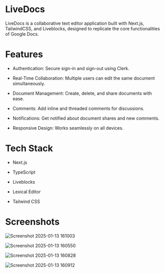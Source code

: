 # LiveDocs

LiveDocs is a collaborative text editor application built with Next.js, TailwindCSS, and Liveblocks, designed to replicate the core functionalities of Google Docs.

# Features

* Authentication: Secure sign-in and sign-out using Clerk.

* Real-Time Collaboration: Multiple users can edit the same document simultaneously.

* Document Management: Create, delete, and share documents with ease.

* Comments: Add inline and threaded comments for discussions.

* Notifications: Get notified about document shares and new comments.

* Responsive Design: Works seamlessly on all devices.

# Tech Stack

* Next.js

* TypeScript

* Liveblocks

* Lexical Editor

* Tailwind CSS
# Screenshots
![Screenshot 2025-01-13 161003](https://github.com/user-attachments/assets/91a5f046-3182-4fa4-a97b-28a8916a2903)

![Screenshot 2025-01-13 160550](https://github.com/user-attachments/assets/def9b94e-c25b-44d7-8bfd-2adf7c413083)

![Screenshot 2025-01-13 160828](https://github.com/user-attachments/assets/c046b140-f88e-4cab-8be8-daa9e6eac05c)

![Screenshot 2025-01-13 160912](https://github.com/user-attachments/assets/d703f46d-9c58-4a78-9ce8-46e583ed83be)

